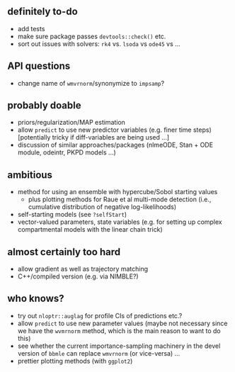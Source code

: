 ## definitely to-do

- add tests
- make sure package passes `devtools::check()` etc.
- sort out issues with solvers: `rk4` vs. `lsoda` vs `ode45` vs ...

## API questions

- change name of `wmvrnorm`/synonymize to `impsamp`?

## probably doable

- priors/regularization/MAP estimation
- allow `predict` to use new predictor variables (e.g. finer time steps) [potentially tricky if diff-variables are being used ...]
- discussion of similar approaches/packages (nlmeODE, Stan + ODE module, odeintr, PKPD models ...)	

## ambitious

- method for using an ensemble with hypercube/Sobol starting values
    - plus plotting methods for Raue et al multi-mode detection (i.e., cumulative distribution of negative log-likelihoods)
- self-starting models (see `?selfStart`)
- vector-valued	parameters, state variables (e.g. for setting up complex compartmental models with the linear chain trick)

## almost certainly too hard

- allow gradient as well as trajectory matching
- C++/compiled version (e.g. via NIMBLE?)

## who knows?

- try out `nloptr::auglag` for profile CIs of predictions etc.?
- allow `predict` to use new parameter values (maybe not necessary since we have the `wvmrnorm` method, which is the main reason to want to do this)
- see whether the current importance-sampling machinery in the devel version of `bbmle` can replace `wmvrnorm` (or vice-versa) ...
- prettier plotting methods (with `ggplot2`)
